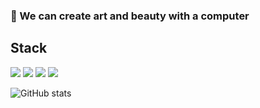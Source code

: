 ### 🎨  We can create art and beauty with a computer

## Stack
![](https://img.shields.io/badge/x-Java-blue?logo=Java&style=plastic)
![](https://img.shields.io/badge/-Python-white?logo=Python&style=plastic)
![](https://img.shields.io/badge/-SQL-green?logo=MySQL&style=plastic)
![](https://img.shields.io/badge/-Neo4j-white?logo=Neo4j&style=plastic)


![GitHub stats](https://github-readme-stats.vercel.app/api?username=NorthShip)
